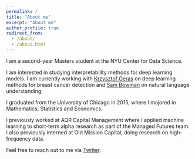 ```yaml
---
permalink: /
title: "About me"
excerpt: "About me"
author_profile: true
redirect_from: 
  - /about/
  - /about.html
---
```

I am a second-year Masters student at the NYU Center for Data Science. 

I am interested in studying interpretability methods for deep learning models. I am currently working with [Krzysztof Geras](https://cs.nyu.edu/~kgeras/) on deep learning methods for breast cancer detection and [Sam Bowman](https://www.nyu.edu/projects/bowman/) on natural language understanding.

I graduated from the University of Chicago in 2015, where I majored in Mathematics, Statistics and Economics.

I previously worked at AQR Capital Management where I applied machine learning to short-term alpha research as part of the Managed Futures team. I also previously interned at Old Mission Capital, doing research on high-frequency data.

Feel free to reach out to me via [Twitter](https://twitter.com/zhansheng).

<meta name="google-site-verification" content="uMe0DjLQIFfwu_0BJLcQbRorbxQwt482yek2g1vUTXk" />